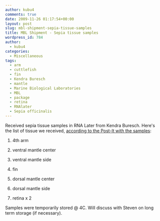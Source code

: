 ```yaml
---
author: kubu4
comments: true
date: 2009-11-26 01:17:54+00:00
layout: post
slug: mbl-shipment-sepia-tissue-samples
title: MBL Shipment - Sepia tissue samples
wordpress_id: 784
author:
  - kubu4
categories:
  - Miscellaneous
tags:
  - arm
  - cuttlefish
  - fin
  - Kendra Buresch
  - mantle
  - Marine Biological Laboratories
  - MBL
  - package
  - retina
  - RNAlater
  - Sepia officinalis
---
```


Received sepia tissue samples in RNA Later from Kendra Buresch. Here's the list of tissue we received, [according to the Post-It with the samples](https://eagle.fish.washington.edu/Arabidopsis/20091125-01.jpg):





  1. 4th arm



  2. ventral mantle center



  3. ventral mantle side



  4. fin



  5. dorsal mantle center



  6. dorsal mantle side



  7. retina x 2






Samples were temporarily stored @ 4C. Will discuss with Steven on long term storage (if necessary).
